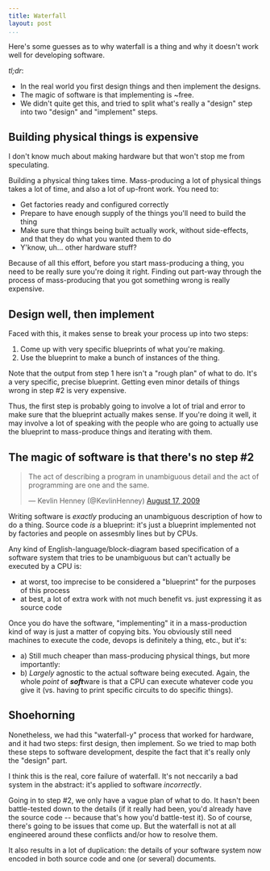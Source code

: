 ```yaml
---
title: Waterfall
layout: post
...
```


Here's some guesses as to why waterfall is a thing and why it doesn't work
well for developing software.

_tl;dr_:

* In the real world you first design things and then implement the designs.
* The magic of software is that implementing is ~free.
* We didn't quite get this, and tried to split what's really a "design" step
  into two "design" and "implement" steps.

## Building physical things is expensive

I don't know much about making hardware but that won't stop me from
speculating.

Building a physical thing takes time. Mass-producing a lot of physical
things takes a lot of time, and also a lot of up-front work. You need to:

* Get factories ready and configured correctly
* Prepare to have enough supply of the things you'll need to build
  the thing
* Make sure that things being built actually work, without
  side-effects, and that they do what you wanted them to do
* Y'know, uh... other hardware stuff?

Because of all this effort, before you start mass-producing a thing, you need
to be really sure you're doing it right. Finding out part-way through the
process of mass-producing that you got something wrong is really expensive.

## Design well, then implement

Faced with this, it makes sense to break your process up into two steps:

1. Come up with very specific blueprints of what you're making.
2. Use the blueprint to make a bunch of instances of the thing.

Note that the output from step 1 here isn't a "rough plan" of what to do.
It's a very specific, precise blueprint. Getting even minor details of things
wrong in step #2 is very expensive.

Thus, the first step is probably going to involve a lot of trial and error to
make sure that the blueprint actually makes sense. If you're doing it well,
it may involve a lot of speaking with the people who are going to actually
use the blueprint to mass-produce things and iterating with them.

## The magic of software is that there's no step #2

<blockquote class="twitter-tweet"><p lang="en" dir="ltr">The act of describing a program in unambiguous detail and the act of programming are one and the same.</p>&mdash; Kevlin Henney (@KevlinHenney) <a href="https://twitter.com/KevlinHenney/status/3361631527?ref_src=twsrc%5Etfw">August 17, 2009</a></blockquote> <script async src="https://platform.twitter.com/widgets.js" charset="utf-8"></script>

Writing software is _exactly_ producing an unambiguous description of how to
do a thing. Source code _is_ a blueprint: it's just a blueprint implemented
not by factories and people on assesmbly lines but by CPUs.

Any kind of English-language/block-diagram based specification of a software
system that tries to be unambiguous but can't actually be executed by a CPU is:

* at worst, too imprecise to be considered a "blueprint" for the purposes of
  this process
* at best, a lot of extra work with not much benefit vs. just expressing it as
  source code

Once you do have the software, "implementing" it in a mass-production kind of
way is just a matter of copying bits. You obviously still need machines to
execute the code, devops is definitely a thing, etc., but it's:

* a) Still much cheaper than mass-producing physical things, but more importantly:
* b) _Largely_ agnostic to the actual software being executed. Again, the whole
  _point_ of ***soft***ware is that a CPU can execute whatever code you give it
  (vs. having to print specific circuits to do specific things).

## Shoehorning

Nonetheless, we had this "waterfall-y" process that worked for hardware, and it
had two steps: first design, then implement. So we tried to map both these
steps to software development, despite the fact that it's really only the
"design" part.

I think this is the real, core failure of waterfall. It's not neccarily a bad
system in the abstract: it's applied to software _incorrectly_.

Going in to step #2, we only have a vague plan of what to do. It hasn't been
battle-tested down to the details (if it really had been, you'd already have
the source code -- because that's how you'd battle-test it). So of course,
there's going to be issues that come up. But the waterfall is not at all
engineered around these conflicts and/or how to resolve them.

It also results in a lot of duplication: the details of your software system
now encoded in both source code and one (or several) documents.
